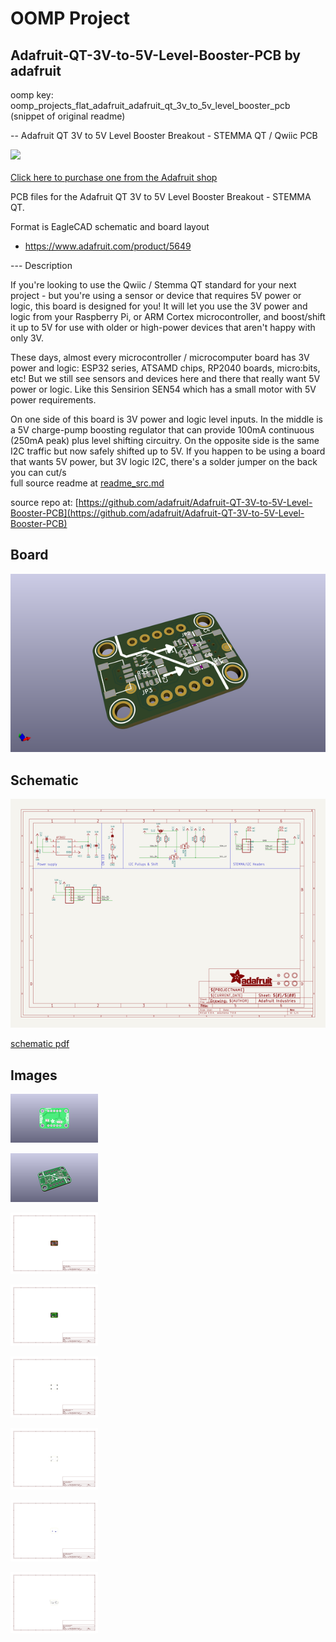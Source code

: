 # OOMP Project  
## Adafruit-QT-3V-to-5V-Level-Booster-PCB  by adafruit  
  
oomp key: oomp_projects_flat_adafruit_adafruit_qt_3v_to_5v_level_booster_pcb  
(snippet of original readme)  
  
-- Adafruit QT 3V to 5V Level Booster Breakout - STEMMA QT / Qwiic PCB  
  
<a href="http://www.adafruit.com/products/5649"><img src="assets/5649.jpg?raw=true" width="500px"><br/>  
Click here to purchase one from the Adafruit shop</a>  
  
PCB files for the Adafruit QT 3V to 5V Level Booster Breakout - STEMMA QT.   
  
Format is EagleCAD schematic and board layout  
* https://www.adafruit.com/product/5649  
  
--- Description  
  
If you're looking to use the Qwiic / Stemma QT standard for your next project - but you're using a sensor or device that requires 5V power or logic, this board is designed for you! It will let you use the 3V power and logic from your Raspberry Pi, or ARM Cortex microcontroller, and boost/shift it up to 5V for use with older or high-power devices that aren't happy with only 3V.  
  
These days, almost every microcontroller / microcomputer board has 3V power and logic: ESP32 series, ATSAMD chips, RP2040 boards, micro:bits, etc! But we still see sensors and devices here and there that really want 5V power or logic. Like this Sensirion SEN54 which has a small motor with 5V power requirements.  
  
On one side of this board is 3V power and logic level inputs. In the middle is a 5V charge-pump boosting regulator that can provide 100mA continuous (250mA peak) plus level shifting circuitry. On the opposite side is the same I2C traffic but now safely shifted up to 5V. If you happen to be using a board that wants 5V power, but 3V logic I2C, there's a solder jumper on the back you can cut/s  
  full source readme at [readme_src.md](readme_src.md)  
  
source repo at: [https://github.com/adafruit/Adafruit-QT-3V-to-5V-Level-Booster-PCB](https://github.com/adafruit/Adafruit-QT-3V-to-5V-Level-Booster-PCB)  
## Board  
  
[![working_3d.png](working_3d_600.png)](working_3d.png)  
## Schematic  
  
[![working_schematic.png](working_schematic_600.png)](working_schematic.png)  
  
[schematic pdf](working_schematic.pdf)  
## Images  
  
[![working_3D_bottom.png](working_3D_bottom_140.png)](working_3D_bottom.png)  
  
[![working_3D_top.png](working_3D_top_140.png)](working_3D_top.png)  
  
[![working_assembly_page_01.png](working_assembly_page_01_140.png)](working_assembly_page_01.png)  
  
[![working_assembly_page_02.png](working_assembly_page_02_140.png)](working_assembly_page_02.png)  
  
[![working_assembly_page_03.png](working_assembly_page_03_140.png)](working_assembly_page_03.png)  
  
[![working_assembly_page_04.png](working_assembly_page_04_140.png)](working_assembly_page_04.png)  
  
[![working_assembly_page_05.png](working_assembly_page_05_140.png)](working_assembly_page_05.png)  
  
[![working_assembly_page_06.png](working_assembly_page_06_140.png)](working_assembly_page_06.png)  
